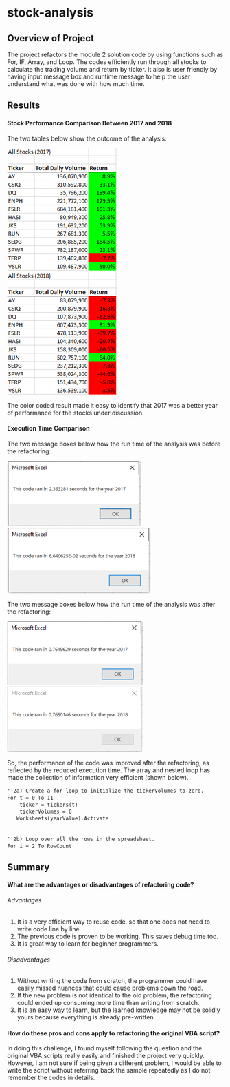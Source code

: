 # stock-analysis

## Overview of Project
The project refactors the module 2 solution code by using functions such as For, IF, Array, and Loop. The codes efficiently run through all stocks to calculate the trading volume and return by ticker. It also is user friendly by having input message box and runtime message to help the user understand what was done with how much time. 

## Results

#### Stock Performance Comparison Between 2017 and 2018

The two tables below show the outcome of the analysis: 

![](https://github.com/lu-chang-axonic/stock-analysis/blob/main/images/2017%20Result%20for%20Stock%20Analysis.png)
![](https://github.com/lu-chang-axonic/stock-analysis/blob/main/images/2018%20Result%20for%20Stock%20Analysis.png)

The color coded result made it easy to identify that 2017 was a better year of performance for the stocks under discussion. 

#### Execution Time Comparison
The two message boxes below how the run time of the analysis was before the refactoring:

![](https://github.com/lu-chang-axonic/stock-analysis/blob/main/images/Original%20Run%20Time%202017.PNG)
![](https://github.com/lu-chang-axonic/stock-analysis/blob/main/images/Original%20Run%20Time%202018.PNG)

The two message boxes below how the run time of the analysis was after the refactoring:

![](https://github.com/lu-chang-axonic/stock-analysis/blob/main/images/VBA_Challenge_2017.PNG)
![](https://github.com/lu-chang-axonic/stock-analysis/blob/main/images/VBA_Challenge_2018.PNG)

So, the performance of the code was improved after the refactoring, as reflected by the reduced execution time. The array and nested loop has made the collection of information very efficient (shown below). 

        
    ''2a) Create a for loop to initialize the tickerVolumes to zero.
    For t = 0 To 11
        ticker = tickers(t)
        tickerVolumes = 0
       Worksheets(yearValue).Activate

        
    ''2b) Loop over all the rows in the spreadsheet.
    For i = 2 To RowCount


## Summary
#### What are the advantages or disadvantages of refactoring code?
###### Advantages
1. It is a very efficient way to reuse code, so that one does not need to write code line by line. 
2. The previous code is proven to be working. This saves debug time too.
3. It is great way to learn for beginner programmers. 

###### Disadvantages
1. Without writing the code from scratch, the programmer could have easily missed nuances that could cause problems down the road.
2. If the new problem is not identical to the old problem, the refactoring could ended up consuming more time than writing from scratch.
3. It is an easy way to learn, but the learned knowledge may not be solidly yours because everything is already pre-written.

#### How do these pros and cons apply to refactoring the original VBA script?
In doing this challenge, I found myself following the question and the original VBA scripts really easily and finished the project very quickly. However, I am not sure if being given a different problem, I would be able to write the script without referring back the sample repeatedly as I do not remember the codes in details.

